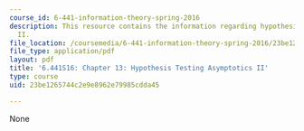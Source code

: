 ```yaml
---
course_id: 6-441-information-theory-spring-2016
description: This resource contains the information regarding hypothesis testing asymptotics
  II.
file_location: /coursemedia/6-441-information-theory-spring-2016/23be1265744c2e9e8962e79985cdda45_MIT6_441S16_chapter_13.pdf
file_type: application/pdf
layout: pdf
title: '6.441S16: Chapter 13: Hypothesis Testing Asymptotics II'
type: course
uid: 23be1265744c2e9e8962e79985cdda45

---
```

None